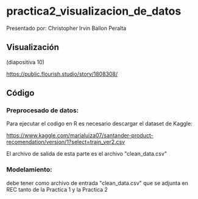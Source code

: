 # practica2_visualizacion_de_datos

Presentado por: Christopher Irvin Ballon Peralta

## Visualización

(diapositiva 10)

https://public.flourish.studio/story/1808308/

## Código

### Preprocesado de datos:

Para ejecutar el codigo en R es necesario descargar el dataset de Kaggle:

https://www.kaggle.com/marialuiza07/santander-product-recomendation/version/1?select=train_ver2.csv

El archivo de salida de esta parte es el archivo "clean_data.csv"

### Modelamiento:

debe tener como archivo de entrada "clean_data.csv" que se adjunta en REC tanto de la Practica 1 y la Practica 2

